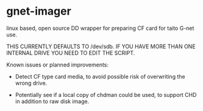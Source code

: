 # gnet-imager
linux based, open source DD wrapper for preparing CF card for taito G-net use.

THIS CURRENTLY DEFAULTS TO /dev/sdb. IF YOU HAVE MORE THAN ONE INTERNAL DRIVE YOU NEED TO EDIT THE SCRIPT.

Known issues or planned improvements:

- Detect CF type card media, to avoid possible risk of overwriting the wrong drive.

- Potentially see if a local copy of chdman could be used, to support CHD in addition to raw disk image.
